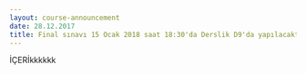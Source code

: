```yaml
---
layout: course-announcement
date: 28.12.2017
title: Final sınavı 15 Ocak 2018 saat 18:30'da Derslik D9'da yapılacaktır.
---
```

İÇERİkkkkkk